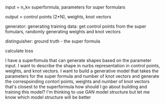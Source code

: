 input = n_kv superformula, parameters for super formulars

output = control points (2*N), weights, knot vectors

generator: generating training data: get control points from the super fomulars, randomly generating weights and knot vectors

distinguisher: ground truth - the super formula

calculate loss 

I have a superfomula that can generate shapes based on the parameter input. 
I want to describe the shape in nurbs representation in control points, weights, and knot vectors. 
I want to build a generative model that takes the parameters for the super formula and number of knot vectors and generate the correspoinding contorl points, weights and number of knot vectors that's closest to the superformula
how should I go about building and training this model? I'm thinking to use GAN model structure but let me know which model structure will be better



